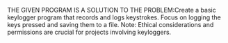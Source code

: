THE GIVEN PROGRAM IS A SOLUTION TO THE PROBLEM:Create a basic keylogger program that records and logs keystrokes. Focus on logging the keys pressed and saving them to a file. Note: Ethical considerations and permissions are crucial for projects involving keyloggers.
